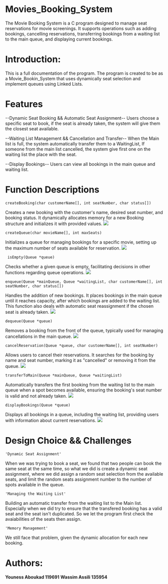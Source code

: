 # Movies_Booking_System

The Movie Booking System is a C program designed to manage seat reservations for movie screenings. It supports operations such as adding bookings, cancelling reservations, transferring bookings from a waiting list to the main queue, and displaying current bookings.


# Introduction:
This is a full documentation of the program. The program is created to be as a Movie_Bookin_System that uses dynamically seat selection and implement queues using Linked Lists.

# Features
--Dynamic Seat Booking && Automatic Seat Assignment--
       Users choose a specific seat to book, if the seat is already taken, the system will give them the closest seat available.

--Waiting List Management && Cancellation and Transfer--
        When the Main list is full, the system automatically transfer them to a WaitingList, If someone from the main list cancelled, the system give first one on the waiting list the place with the seat.

--Display Bookings--
        Users can view all bookings in the main queue and waiting list.


# Function Descriptions
    createBooking(char customerName[], int seatNumber, char status[])
Creates a new booking with the customer's name, desired seat number, and booking status. It dynamically allocates memory for a new Booking structure and initializes it with provided values.
  [<img src="https://github.com/Psychopass-crypto/Movies_Booking_System/blob/main/createBooking.png"/>](https://github.com/Psychopass-crypto/Movies_Booking_System/blob/main/createBooking.png)

    createQueue(char movieName[], int maxSeats)
Initializes a queue for managing bookings for a specific movie, setting up the maximum number of seats available for reservation.
  [<img src="https://github.com/Psychopass-crypto/Movies_Booking_System/blob/main/createQueue.png"/>](https://github.com/Psychopass-crypto/Movies_Booking_System/blob/main/createQueue.png)

     isEmpty(Queue *queue)
Checks whether a given queue is empty, facilitating decisions in other functions regarding queue operations.
 [<img src="https://github.com/Psychopass-crypto/Movies_Booking_System/blob/main/IsEmpty.png"/>](https://github.com/Psychopass-crypto/Movies_Booking_System/blob/main/IsEmpty.png)


    enqueue(Queue *mainQueue, Queue *waitingList, char customerName[], int seatNumber, char status[])
Handles the addition of new bookings. It places bookings in the main queue until it reaches capacity, after which bookings are added to the waiting list. This function also deals with automatic seat reassignment if the chosen seat is already taken.
 [<img src="https://github.com/Psychopass-crypto/Movies_Booking_System/blob/main/enqueue.png"/>](https://github.com/Psychopass-crypto/Movies_Booking_System/blob/main/enqueue.png)


    dequeue(Queue *queue)
Removes a booking from the front of the queue, typically used for managing cancellations in the main queue.
 [<img src="https://github.com/Psychopass-crypto/Movies_Booking_System/blob/main/dequeue.png"/>](https://github.com/Psychopass-crypto/Movies_Booking_System/blob/main/dequeue.png)

    cancelReservation(Queue *queue, char customerName[], int seatNumber)
Allows users to cancel their reservations. It searches for the booking by name and seat number, marking it as "cancelled" or removing it from the queue.
 [<img src="https://github.com/Psychopass-crypto/Movies_Booking_System/blob/main/cancelReservation.png"/>](https://github.com/Psychopass-crypto/Movies_Booking_System/blob/main/cancelReservation.png)

    transferToMain(Queue *mainQueue, Queue *waitingList)
Automatically transfers the first booking from the waiting list to the main queue when a spot becomes available, ensuring the booking's seat number is valid and not already taken.
 [<img src="https://github.com/Psychopass-crypto/Movies_Booking_System/blob/main/transferToMain.png"/>](https://github.com/Psychopass-crypto/Movies_Booking_System/blob/main/transferToMain.png)

    displayBookings(Queue *queue)
Displays all bookings in a queue, including the waiting list, providing users with information about current reservations.
[<img src="https://github.com/Psychopass-crypto/Movies_Booking_System/blob/main/displayBookings.png"/>](https://github.com/Psychopass-crypto/Movies_Booking_System/blob/main/displayBookings.png)


# Design Choice && Challenges
    'Dynamic Seat Assignment'
When we was trying to book a seat, we found that two people can book the same seat at the same time, so what we did is create a dynamic seat assignment, where we did assign a random seat selection from the available seats, and limit the random seats assignment number to the number of spots available in the queue.

    'Managing the Waiting List'
Building an automatic transfer from the waiting list to the Main list. Especially when we did try to ensure that the transfered booking has a valid seat and the seat isn't duplicated. So we let the program first check the avaiabilities of the seats then assign.

    'Memory Management'
We still face that problem, given the dynamic allocation for each new booking.


# Authors:

**Youness Aboukad 119691**
**Wassim Assili 135954**

